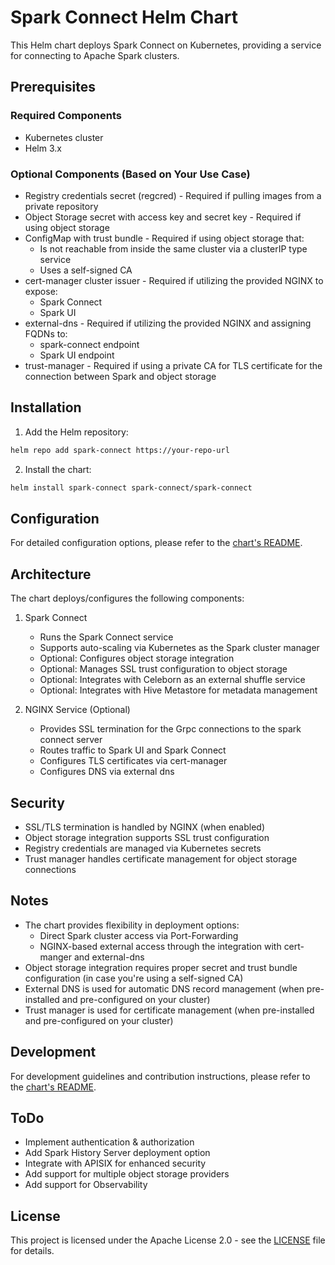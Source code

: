 # Spark Connect Helm Chart

This Helm chart deploys Spark Connect on Kubernetes, providing a service for connecting to Apache Spark clusters.

## Prerequisites

### Required Components
- Kubernetes cluster
- Helm 3.x

### Optional Components (Based on Your Use Case)
- Registry credentials secret (regcred) - Required if pulling images from a private repository
- Object Storage secret with access key and secret key - Required if using object storage
- ConfigMap with trust bundle - Required if using object storage that:
  - Is not reachable from inside the same cluster via a clusterIP type service
  - Uses a self-signed CA
- cert-manager cluster issuer - Required if utilizing the provided NGINX to expose:
  - Spark Connect
  - Spark UI
- external-dns - Required if utilizing the provided NGINX and assigning FQDNs to:
  - spark-connect endpoint
  - Spark UI endpoint
- trust-manager - Required if using a private CA for TLS certificate for the connection between Spark and object storage

## Installation

1. Add the Helm repository:
```bash
helm repo add spark-connect https://your-repo-url
```

2. Install the chart:
```bash
helm install spark-connect spark-connect/spark-connect
```

## Configuration

For detailed configuration options, please refer to the [chart's README](charts/spark-connect/README.md).

## Architecture

The chart deploys/configures the following components:

1. Spark Connect
   - Runs the Spark Connect service
   - Supports auto-scaling via Kubernetes as the Spark cluster manager
   - Optional: Configures object storage integration
   - Optional: Manages SSL trust configuration to object storage
   - Optional: Integrates with Celeborn as an external shuffle service
   - Optional: Integrates with Hive Metastore for metadata management

2. NGINX Service (Optional)
   - Provides SSL termination for the Grpc connections to the spark connect server
   - Routes traffic to Spark UI and Spark Connect
   - Configures TLS certificates via cert-manager
   - Configures DNS via external dns


## Security

- SSL/TLS termination is handled by NGINX (when enabled)
- Object storage integration supports SSL trust configuration
- Registry credentials are managed via Kubernetes secrets
- Trust manager handles certificate management for object storage connections

## Notes

- The chart provides flexibility in deployment options:
  - Direct Spark cluster access via Port-Forwarding
  - NGINX-based external access through the integration with cert-manger and external-dns
- Object storage integration requires proper secret and trust bundle configuration (in case you're using a self-signed CA)
- External DNS is used for automatic DNS record management (when pre-installed and pre-configured on your cluster)
- Trust manager is used for certificate management (when pre-installed and pre-configured on your cluster)

## Development

For development guidelines and contribution instructions, please refer to the [chart's README](charts/spark-connect/README.md).

## ToDo

- Implement authentication & authorization
- Add Spark History Server deployment option
- Integrate with APISIX for enhanced security 
- Add support for multiple object storage providers
- Add support for Observability


## License

This project is licensed under the Apache License 2.0 - see the [LICENSE](LICENSE) file for details.

